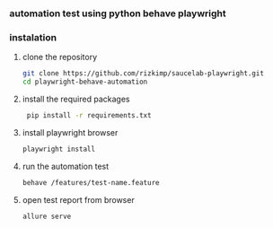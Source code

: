 ### automation test using python behave playwright
### instalation

1. clone the repository

    ```bash
    git clone https://github.com/rizkimp/saucelab-playwright.git
    cd playwright-behave-automation
    ```

2. install the required packages

   ```bash
    pip install -r requirements.txt
    ```

3. install playwright browser

    ```bash
    playwright install
    ```

4. run the automation test

    ```bash
    behave /features/test-name.feature
    ```

5. open test report from browser

    ```bash
    allure serve
    ```